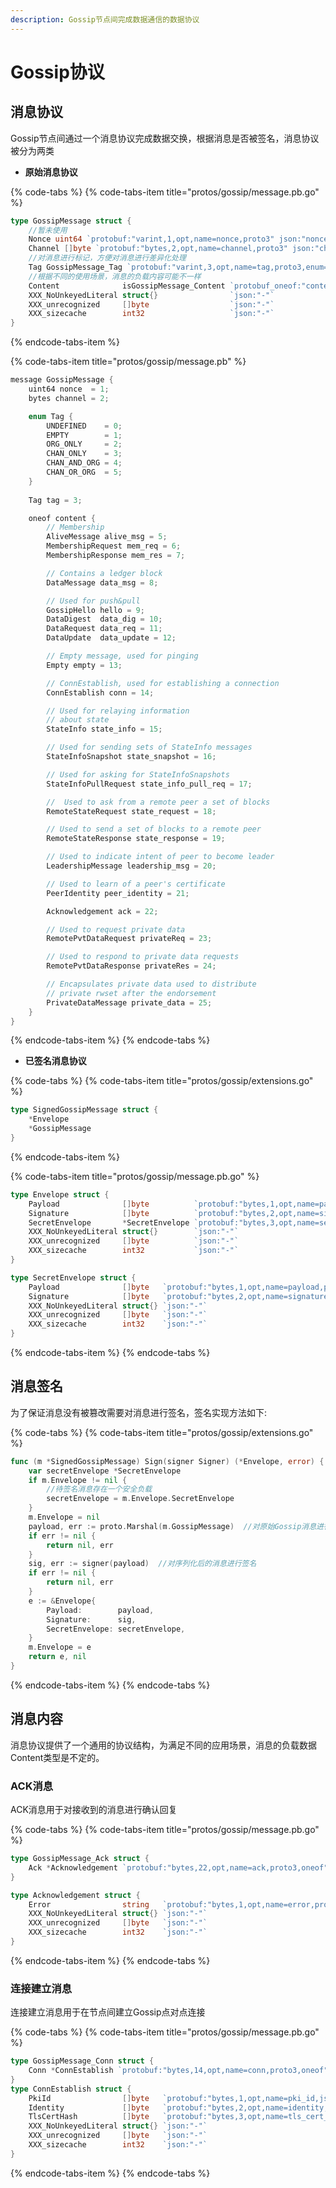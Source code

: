 ```yaml
---
description: Gossip节点间完成数据通信的数据协议
---
```


# Gossip协议

## 消息协议

Gossip节点间通过一个消息协议完成数据交换，根据消息是否被签名，消息协议被分为两类

* **原始消息协议**

{% code-tabs %}
{% code-tabs-item title="protos/gossip/message.pb.go" %}
```go
type GossipMessage struct {
	//暂未使用
	Nonce uint64 `protobuf:"varint,1,opt,name=nonce,proto3" json:"nonce,omitempty"`
	Channel []byte `protobuf:"bytes,2,opt,name=channel,proto3" json:"channel,omitempty"`
	//对消息进行标记，方便对消息进行差异化处理
	Tag GossipMessage_Tag `protobuf:"varint,3,opt,name=tag,proto3,enum=gossip.GossipMessage_Tag" json:"tag,omitempty"`
	//根据不同的使用场景，消息的负载内容可能不一样
	Content              isGossipMessage_Content `protobuf_oneof:"content"`
	XXX_NoUnkeyedLiteral struct{}                `json:"-"`
	XXX_unrecognized     []byte                  `json:"-"`
	XXX_sizecache        int32                   `json:"-"`
}
```
{% endcode-tabs-item %}

{% code-tabs-item title="protos/gossip/message.pb" %}
```c
message GossipMessage {
    uint64 nonce  = 1;
    bytes channel = 2;

    enum Tag {
        UNDEFINED    = 0;
        EMPTY        = 1;
        ORG_ONLY     = 2;
        CHAN_ONLY    = 3;
        CHAN_AND_ORG = 4;
        CHAN_OR_ORG  = 5;
    }
    
    Tag tag = 3;

    oneof content {
        // Membership
        AliveMessage alive_msg = 5;
        MembershipRequest mem_req = 6;
        MembershipResponse mem_res = 7;

        // Contains a ledger block
        DataMessage data_msg = 8;

        // Used for push&pull
        GossipHello hello = 9;
        DataDigest  data_dig = 10;
        DataRequest data_req = 11;
        DataUpdate  data_update = 12;

        // Empty message, used for pinging
        Empty empty = 13;

        // ConnEstablish, used for establishing a connection
        ConnEstablish conn = 14;

        // Used for relaying information
        // about state
        StateInfo state_info = 15;

        // Used for sending sets of StateInfo messages
        StateInfoSnapshot state_snapshot = 16;

        // Used for asking for StateInfoSnapshots
        StateInfoPullRequest state_info_pull_req = 17;

        //  Used to ask from a remote peer a set of blocks
        RemoteStateRequest state_request = 18;

        // Used to send a set of blocks to a remote peer
        RemoteStateResponse state_response = 19;

        // Used to indicate intent of peer to become leader
        LeadershipMessage leadership_msg = 20;

        // Used to learn of a peer's certificate
        PeerIdentity peer_identity = 21;

        Acknowledgement ack = 22;

        // Used to request private data
        RemotePvtDataRequest privateReq = 23;

        // Used to respond to private data requests
        RemotePvtDataResponse privateRes = 24;

        // Encapsulates private data used to distribute
        // private rwset after the endorsement
        PrivateDataMessage private_data = 25;
    }
}
```
{% endcode-tabs-item %}
{% endcode-tabs %}

* **已签名消息协议**

{% code-tabs %}
{% code-tabs-item title="protos/gossip/extensions.go" %}
```go
type SignedGossipMessage struct {
	*Envelope
	*GossipMessage
}
```
{% endcode-tabs-item %}

{% code-tabs-item title="protos/gossip/message.pb.go" %}
```go
type Envelope struct {
	Payload              []byte          `protobuf:"bytes,1,opt,name=payload,proto3" json:"payload,omitempty"`
	Signature            []byte          `protobuf:"bytes,2,opt,name=signature,proto3" json:"signature,omitempty"`
	SecretEnvelope       *SecretEnvelope `protobuf:"bytes,3,opt,name=secret_envelope,json=secretEnvelope,proto3" json:"secret_envelope,omitempty"`
	XXX_NoUnkeyedLiteral struct{}        `json:"-"`
	XXX_unrecognized     []byte          `json:"-"`
	XXX_sizecache        int32           `json:"-"`
}

type SecretEnvelope struct {
	Payload              []byte   `protobuf:"bytes,1,opt,name=payload,proto3" json:"payload,omitempty"`
	Signature            []byte   `protobuf:"bytes,2,opt,name=signature,proto3" json:"signature,omitempty"`
	XXX_NoUnkeyedLiteral struct{} `json:"-"`
	XXX_unrecognized     []byte   `json:"-"`
	XXX_sizecache        int32    `json:"-"`
}
```
{% endcode-tabs-item %}
{% endcode-tabs %}

## 消息签名

为了保证消息没有被篡改需要对消息进行签名，签名实现方法如下:

{% code-tabs %}
{% code-tabs-item title="protos/gossip/extensions.go" %}
```go
func (m *SignedGossipMessage) Sign(signer Signer) (*Envelope, error) {
	var secretEnvelope *SecretEnvelope
	if m.Envelope != nil {
		//待签名消息存在一个安全负载
		secretEnvelope = m.Envelope.SecretEnvelope
	}
	m.Envelope = nil
	payload, err := proto.Marshal(m.GossipMessage)  //对原始Gossip消息进行序列化
	if err != nil {
		return nil, err
	}
	sig, err := signer(payload)  //对序列化后的消息进行签名
	if err != nil {
		return nil, err
	}
	e := &Envelope{
		Payload:        payload,
		Signature:      sig,
		SecretEnvelope: secretEnvelope,
	}
	m.Envelope = e
	return e, nil
}
```
{% endcode-tabs-item %}
{% endcode-tabs %}

## 消息内容

消息协议提供了一个通用的协议结构，为满足不同的应用场景，消息的负载数据Content类型是不定的。

### ACK消息

ACK消息用于对接收到的消息进行确认回复

{% code-tabs %}
{% code-tabs-item title="protos/gossip/message.pb.go" %}
```go
type GossipMessage_Ack struct {
	Ack *Acknowledgement `protobuf:"bytes,22,opt,name=ack,proto3,oneof"`
}

type Acknowledgement struct {
	Error                string   `protobuf:"bytes,1,opt,name=error,proto3" json:"error,omitempty"`
	XXX_NoUnkeyedLiteral struct{} `json:"-"`
	XXX_unrecognized     []byte   `json:"-"`
	XXX_sizecache        int32    `json:"-"`
}
```
{% endcode-tabs-item %}
{% endcode-tabs %}

### 连接建立消息

连接建立消息用于在节点间建立Gossip点对点连接

{% code-tabs %}
{% code-tabs-item title="protos/gossip/message.pb.go" %}
```go
type GossipMessage_Conn struct {
	Conn *ConnEstablish `protobuf:"bytes,14,opt,name=conn,proto3,oneof"`
}
type ConnEstablish struct {
	PkiId                []byte   `protobuf:"bytes,1,opt,name=pki_id,json=pkiId,proto3" json:"pki_id,omitempty"`
	Identity             []byte   `protobuf:"bytes,2,opt,name=identity,proto3" json:"identity,omitempty"`
	TlsCertHash          []byte   `protobuf:"bytes,3,opt,name=tls_cert_hash,json=tlsCertHash,proto3" json:"tls_cert_hash,omitempty"`
	XXX_NoUnkeyedLiteral struct{} `json:"-"`
	XXX_unrecognized     []byte   `json:"-"`
	XXX_sizecache        int32    `json:"-"`
}
```
{% endcode-tabs-item %}
{% endcode-tabs %}

